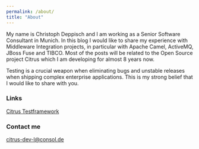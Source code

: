 ```yaml
---
permalink: /about/
title: "About"
---
```


My name is Christoph Deppisch and I am working as a Senior Software Consultant in Munich. In this blog I would like to share my experience with Middleware Integration projects, in particular with Apache Camel, ActiveMQ, JBoss Fuse and TIBCO. Most of the posts will be related to the Open Source project Citrus which I am developing for almost 8 years now.

Testing is a crucial weapon when eliminating bugs and unstable releases when shipping complex enterprise applications. This is my strong belief that I would like to share with you.

### Links

[Citrus Testframework](http://www.citrusframework.org)

### Contact me

[citrus-dev-l@consol.de](mailto:citrus-dev-l@consol.de)

